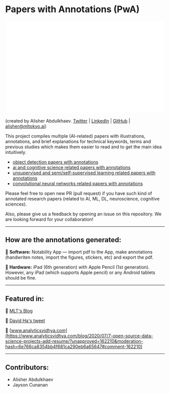 # Papers with Annotations (PwA)

<p align="center"> <img src="https://github.com/Machine-Learning-Tokyo/papers-with-annotations/blob/master/MLT_PwA.gif" width="500" /> </p>




(created by Alisher Abdulkhaev. [Twitter](https://twitter.com/alisher_ai) | [LinkedIn](https://www.linkedin.com/in/alisher-abdulkhaev/) | [GitHub](https://github.com/alisher0717) | alisher@mltokyo.ai)

This project compiles multiple (AI-related) papers with illustrations, annotations, and brief explanations for technical keywords, terms and previous studies which makes them easier to read and to get the main idea intuitively.

- [object detection papers with annotations](https://github.com/Machine-Learning-Tokyo/papers-with-annotations/tree/master/object-detection)
- [ai and cognitive science related papers with annotations](https://github.com/Machine-Learning-Tokyo/papers-with-annotations/tree/master/ai-and-cognitive-science)
- [unsupervised and semi/self-supervised learning related papers with annotations](https://github.com/Machine-Learning-Tokyo/papers-with-annotations/blob/master/unsupervised-and-semi-supervised-learning)
- [convolutional neural networks related papers with annotations](https://github.com/Machine-Learning-Tokyo/papers-with-annotations/blob/master/convolutional-neural-networks/README.md)

Please feel free to open new PR (pull request) if you have such kind of annotated research papers (related to AI, ML, DL, neuroscience, cognitive sciences). 


Also, please give us a feedback by opening an issue on this repository. We are looking forward for your collaboration! 

---

## How are the annotations generated:
📌 **Software:** Notability App — import pdf to the App, make annotations (handwriten notes, import the figures, stickers, etc) and export the pdf.

📌 **Hardware:** iPad (6th generation) with Apple Pencil (1st generation). However, any iPad (which supports Apple pencil) or any Android tablets should be fine. 

---

## Featured in:

📌 [MLT's Blog](https://machinelearningtokyo.com/2020/06/25/papers-with-annotations/)

📌 [David Ha's tweet](https://twitter.com/hardmaru/status/1275690178699542529?s=20)

📌 [www.analyticsvidhya.com](https://www.analyticsvidhya.com/blog/2020/07/7-open-source-data-science-projects-add-resume/?unapproved=162210&moderation-hash=6e766ca8354bb4f681ca290eb6a65647#comment-162210)


---
## Contributors: 
- Alisher Abdulkhaev
- Jayson Cunanan
